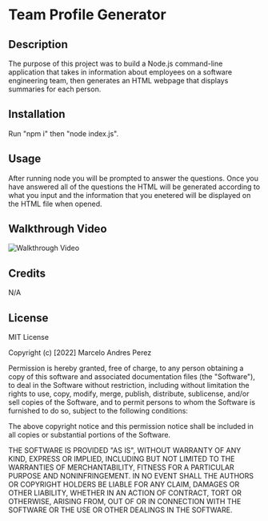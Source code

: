 # Team Profile Generator

## Description

The purpose of this project was to build a Node.js command-line application that takes in information about employees on a software engineering team, then generates an HTML webpage that displays summaries for each person.

## Installation

Run "npm i" then "node index.js".

## Usage

After running node you will be prompted to answer the questions. Once you have answered all of the questions the HTML will be generated according to what you input and the information that you enetered will be displayed on the HTML file when opened.

## Walkthrough Video

![Walkthrough Video](./walkthrough.gif)

## Credits

N/A

## License

MIT License

Copyright (c) [2022] Marcelo Andres Perez

Permission is hereby granted, free of charge, to any person obtaining a copy
of this software and associated documentation files (the "Software"), to deal
in the Software without restriction, including without limitation the rights
to use, copy, modify, merge, publish, distribute, sublicense, and/or sell
copies of the Software, and to permit persons to whom the Software is
furnished to do so, subject to the following conditions:

The above copyright notice and this permission notice shall be included in all
copies or substantial portions of the Software.

THE SOFTWARE IS PROVIDED "AS IS", WITHOUT WARRANTY OF ANY KIND, EXPRESS OR
IMPLIED, INCLUDING BUT NOT LIMITED TO THE WARRANTIES OF MERCHANTABILITY,
FITNESS FOR A PARTICULAR PURPOSE AND NONINFRINGEMENT. IN NO EVENT SHALL THE
AUTHORS OR COPYRIGHT HOLDERS BE LIABLE FOR ANY CLAIM, DAMAGES OR OTHER
LIABILITY, WHETHER IN AN ACTION OF CONTRACT, TORT OR OTHERWISE, ARISING FROM,
OUT OF OR IN CONNECTION WITH THE SOFTWARE OR THE USE OR OTHER DEALINGS IN THE
SOFTWARE.
